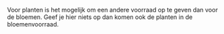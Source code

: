 Voor planten is het mogelijk om een andere voorraad op te geven dan voor de bloemen. Geef je hier niets op dan komen ook de planten in de bloemenvoorraad.